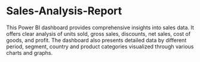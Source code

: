 # Sales-Analysis-Report
This Power BI dashboard provides comprehensive insights into sales data. It offers clear analysis of units sold, gross sales, discounts, net sales, cost of goods, and profit. The dashboard also presents detailed data by different period, segment, country and product categories visualized through various charts and graphs.
